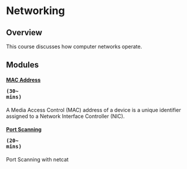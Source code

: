 <!--PROPS
{
    "modules": [
        "./topics/networking/modules/mac-address",
        "./topics/netcat/modules/port-scanning"
    ]
}
-->
# Networking
## Overview
This course discusses how computer networks operate.
<!--MODULES_START-->
## Modules
#### [MAC Address](./topics/networking/modules/mac-address) <pre>(30~ mins) </pre>
A Media Access Control (MAC) address of a device is a unique identifier assigned to a Network Interface Controller (NIC).
#### [Port Scanning](./topics/netcat/modules/port-scanning) <pre>(20~ mins) </pre>
Port Scanning with netcat
<!--MODULES_END-->